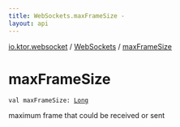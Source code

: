 ```yaml
---
title: WebSockets.maxFrameSize - 
layout: api
---
```


<div class='api-docs-breadcrumbs'><a href="../index.html">io.ktor.websocket</a> / <a href="index.html">WebSockets</a> / <a href="./max-frame-size.html">maxFrameSize</a></div>

# maxFrameSize

<div class="signature"><code><span class="keyword">val </span><span class="identifier">maxFrameSize</span><span class="symbol">: </span><a href="https://kotlinlang.org/api/latest/jvm/stdlib/kotlin/-long/index.html"><span class="identifier">Long</span></a></code></div>

maximum frame that could be received or sent

